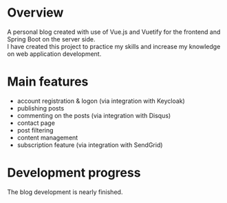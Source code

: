 # Overview 
A personal blog created with use of Vue.js and Vuetify for the frontend and Spring Boot on the server side.<br />
I have created this project to practice my skills and increase my knowledge on web application development.

# Main features
- account registration & logon (via integration with Keycloak)
- publishing posts
- commenting on the posts (via integration with Disqus)
- contact page
- post filtering
- content management
- subscription feature (via integration with SendGrid)

# Development progress
The blog development is nearly finished. <br />
